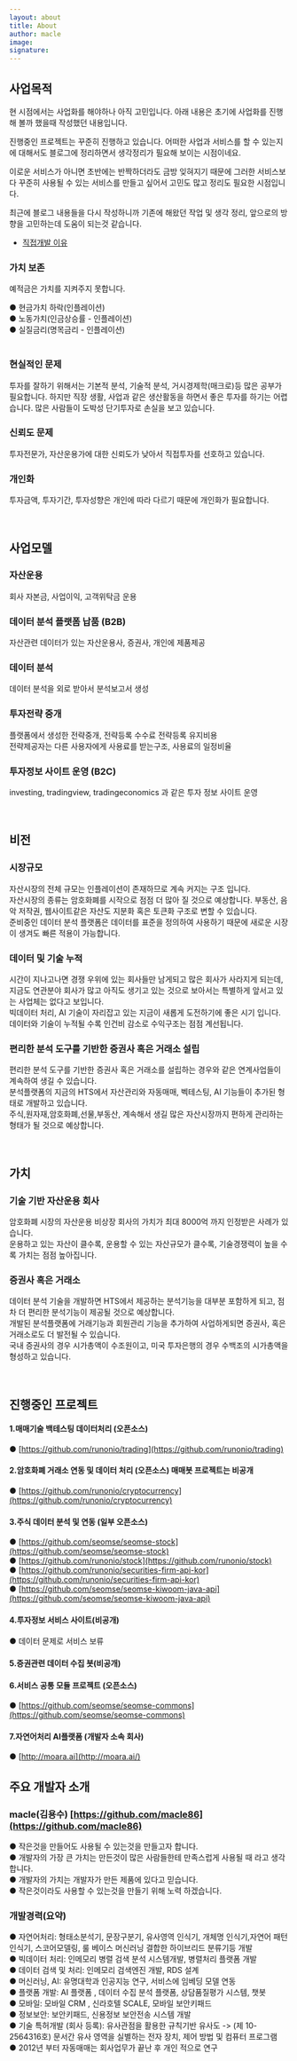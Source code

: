 ```yaml
---
layout: about
title: About 
author: macle
image: 
signature:
---
```


## 사업목적
현 시점에서는 사업화를 해야하나 아직 고민입니다. 아래 내용은 초기에 사업화를 진행해 볼까 했을때 작성했던 내용입니다.

진행중인 프로젝트는 꾸준히 진행하고 있습니다. 어떠한 사업과 서비스를 할 수 있는지에 대해서도 블로그에 정리하면서 생각정리가 필요해 보이는 시점이네요.

이로운 서비스가 아니면 초반에는 반짝하더라도 금방 잊혀지기 때문에 그러한 서비스보다 꾸준히 사용될 수 있는 서비스를 만들고 싶어서 고민도 많고 정리도 필요한 시점입니다.

최근에 블로그 내용들을 다시 작성하니까 기존에 해왔던 작업 및 생각 정리, 앞으로의 방향을 고민하는데 도움이 되는것 같습니다.

- [직접개발 이유](https://runon.io/2024/03/19/language_reason/)


### 가치 보존
예적금은 가치를 지켜주지 못합니다. 

● 현금가치 하락(인플레이션) <br/>
● 노동가치(인금상승률 - 인플레이션) <br/>
● 실질금리(명목금리 - 인플레이션) <br/> <br/>

### 현실적인 문제
투자를 잘하기 위해서는 기본적 분석, 기술적 분석, 거시경제학(매크로)등 많은 공부가 필요합니다. 하지만 직장 생활, 사업과 같은 생산활동을 하면서 좋은 투자를 하기는 어렵습니다. 많은 사람들이 도박성 단기투자로 손실을 보고 있습니다.<br/>

### 신뢰도 문제
투자전문가, 자산운용가에 대한 신뢰도가 낮아서 직접투자를 선호하고 있습니다. <br/>

### 개인화
투자금액, 투자기간, 투자성향은 개인에 따라 다르기 때문에 개인화가 필요합니다. <br/>

 <br/>

## 사업모델
### 자산운용
회사 자본금, 사업이익, 고객위탁금 운용 <br/>

### 데이터 분석 플랫폼 납품 (B2B)
자산관련 데이터가 있는 자산운용사, 증권사, 개인에 제품제공 <br/>

### 데이터 분석
데이터 분석을 외로 받아서 분석보고서 생성  <br/>
### 투자전략 중개
플랫폼에서 생성한 전략중개, 전략등록 수수료 전략등록 유지비용 <br/>
전략제공자는 다른 사용자에게 사용료를 받는구조, 사용료의 일정비율 <br/>

### 투자정보 사이트 운영 (B2C)
investing, tradingview, tradingeconomics 과 같은 투자 정보 사이트 운영 <br/>

 <br/>

## 비전
### 시장규모
자산시장의 전체 규모는 인플레이션이 존재하므로 계속 커지는 구조 입니다. <br/>
자산시장의 종류는 암호화폐를 시작으로 점점 더 많아 질 것으로 예상합니다. 부동산, 음악 저작권, 웹사이트같은 자산도 지분화 혹은 토큰화 구조로 변할 수 있습니다. <br/>
준비중인 데이터 분석 플랫폼은 데이터를 표준을 정의하여 사용하기 때문에 새로운 시장이 생겨도 빠른 적용이 가능합니다. <br/>

### 데이터 및 기술 누적
시간이 지나고나면 경쟁 우위에 있는 회사들만 남게되고 많은 회사가 사라지게 되는데, 지금도 연관분야 회사가 많고 아직도 생기고 있는 것으로 보아서는 특별하게 앞서고 있는 사업체는 없다고 보입니다.<br/>
빅데이터 처리, AI 기술이 자리잡고 있는 지금이 새롭게 도전하기에 좋은 시기 입니다. <br/>
데이터와 기술이 누적될 수록 인건비 감소로 수익구조는 점점 계선됩니다. <br/>

### 편리한 분석 도구를 기반한 증권사 혹은 거래소 설립
편리한 분석 도구를 기반한 증권사 혹은 거래소를 설립하는 경우와 같은 연계사업들이 계속하여 생길 수 있습니다. <br/>
분석플랫폼의 지금의 HTS에서 자산관리와 자동매매, 벡테스팅, AI 기능들이 추가된 형태로 개발하고 있습니다. <br/>
주식,원자재,암호화폐,선물,부동산, 계속해서 생길 많은 자산시장까지 편하게 관리하는 형태가 될 것으로 예상합니다.

 <br/>

## 가치
### 기술 기반 자산운용 회사
암호화폐 시장의 자산운용 비상장 회사의 가치가 최대 8000억 까지 인정받은 사례가 있습니다. <br/>
운용하고 있는 자산이 클수록, 운용할 수 있는 자산규모가 클수록, 기술경쟁력이 높을 수록 가치는 점점 높아집니다. <br/>

### 증권사 혹은 거래소
데이터 분석 기술을 개발하면 HTS에서 제공하는 분석기능을 대부분 포함하게 되고, 점차 더 편리한 분석기능이 제공될 것으로 예상합니다. <br/>
개발된 분석플랫폼에 거래기능과 회원관리 기능을 추가하여 사업하게되면 증권사, 혹은 거래소로도 더 발전될 수 있습니다. <br/>
국내 증권사의 경우 시가총액이 수조원이고, 미국 투자은행의 경우 수백조의 시가총액을 형성하고 있습니다. <br/>

<br/>

## 진행중인 프로젝트
#### 1.매매기술 백테스팅 데이터처리 (오픈소스) 
● [https://github.com/runonio/trading](https://github.com/runonio/trading)
#### 2.암호화폐 거래소 연동 및 데이터 처리 (오픈소스) 매매봇 프로젝트는 비공개  
● [https://github.com/runonio/cryptocurrency](https://github.com/runonio/cryptocurrency)
#### 3.주식 데이터 분석 및 연동 (일부 오픈소스)  
● [https://github.com/seomse/seomse-stock](https://github.com/seomse/seomse-stock)   <br/>
● [https://github.com/runonio/stock](https://github.com/runonio/stock)          <br/>
● [https://github.com/runonio/securities-firm-api-kor](https://github.com/runonio/securities-firm-api-kor)  <br/>
● [https://github.com/seomse/seomse-kiwoom-java-api](https://github.com/seomse/seomse-kiwoom-java-api)  
#### 4.투자정보 서비스 사이트(비공개) 
● 데이터 문제로 서비스 보류
#### 5.증권관련 데이터 수집 봇(비공개)
#### 6.서비스 공통 모듈 프로젝트 (오픈소스) 
● [https://github.com/seomse/seomse-commons](https://github.com/seomse/seomse-commons)
#### 7.자연어처리 AI플랫폼 (개발자 소속 회사)
● [http://moara.ai](http://moara.ai/)


## 주요 개발자 소개
### macle(김용수) [https://github.com/macle86](https://github.com/macle86)
● 작은것을 만들어도 사용될 수 있는것을 만들고자 합니다.   <br/>
● 개발자의 가장 큰 가치는 만든것이 많은 사람들한테 만족스럽게 사용될 때 라고 생각합니다.   <br/>
● 개발자의 가치는 개발자가 만든 제품에 있다고 믿습니다.   <br/>
● 작은것이라도 사용할 수 있는것을 만들기 위해 노력 하겠습니다.   <br/>

### 개발경력(요약)
● 자연어처리: 형태소분석기, 문장구분기, 유사영역 인식기, 개체명 인식기,자연어 패턴인식기, 스코어모델링, 룰 베이스 머신러닝 결합한 하이브리드 분류기등 개발   <br/>
● 빅데이터 처리: 인메모리 병렬 검색 분석 시스템개발, 병렬처리 플랫폼 개발   <br/>
● 데이터 검색 및 처리: 인메모리 검색엔진 개발, RDS 설계   <br/>
● 머신러닝, AI: 유명대학과 인공지능 연구, 서비스에 임베딩 모델 연동   <br/>
● 플랫폼 개발: AI 플랫폼 , 데이터 수집 분석 플랫폼, 상담품질평가 시스템, 챗봇   <br/>
● 모바일: 모바일 CRM , 신라호텔 SCALE, 모바일 보안키패드   <br/>
● 정보보안: 보안키패드, 신용정보 보안전송 시스템 개발   <br/>
● 기술 특허개발 (회사 등록): 유사관점을 활용한 규칙기반 유사도 -> (제 10-2564316호) 문서간 유사 영역을 실별하는 전자 장치, 제어 방법 및 컴퓨터 프로그램   <br/>
● 2012년 부터 자동매매는 회사업무가 끝난 후 개인 적으로 연구   <br/>